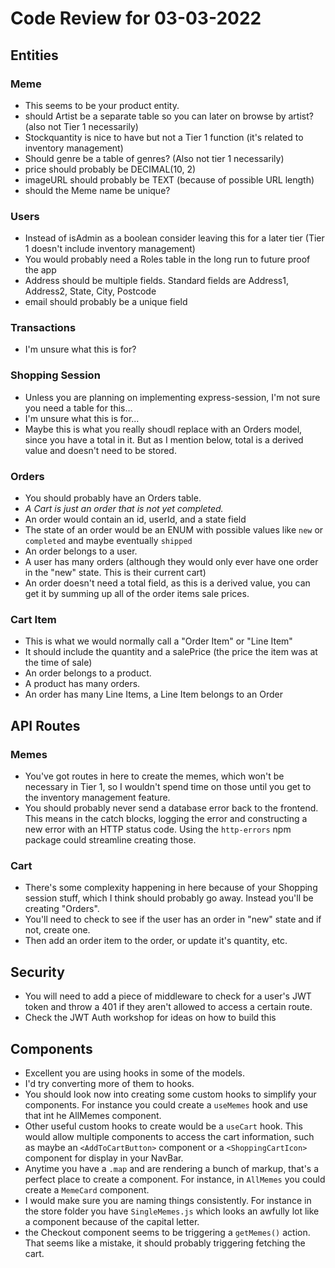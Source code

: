 # Code Review for 03-03-2022

## Entities

### Meme

- This seems to be your product entity.
- should Artist be a separate table so you can later on browse by artist? (also not Tier 1 necessarily)
- Stockquantity is nice to have but not a Tier 1 function (it's related to inventory management)
- Should genre be a table of genres? (Also not tier 1 necessarily)
- price should probably be DECIMAL(10, 2)
- imageURL should probably be TEXT (because of possible URL length)
- should the Meme name be unique?

### Users

- Instead of isAdmin as a boolean consider leaving this for a later tier (Tier 1 doesn't include inventory management)
- You would probably need a Roles table in the long run to future proof the app
- Address should be multiple fields. Standard fields are Address1, Address2, State, City, Postcode
- email should probably be a unique field

### Transactions

- I'm unsure what this is for?

### Shopping Session

- Unless you are planning on implementing express-session, I'm not sure you need a table for this...
- I'm unsure what this is for...
- Maybe this is what you really shoudl replace with an Orders model, since you have a total in it. But as I mention below, total is a derived value and doesn't need to be stored.

### Orders

- You should probably have an Orders table.
- _A Cart is just an order that is not yet completed._
- An order would contain an id, userId, and a state field
- The state of an order would be an ENUM with possible values like `new` or `completed` and maybe eventually `shipped`
- An order belongs to a user.
- A user has many orders (although they would only ever have one order in the "new" state. This is their current cart)
- An order doesn't need a total field, as this is a derived value, you can get it by summing up all of the order items sale prices.

### Cart Item

- This is what we would normally call a "Order Item" or "Line Item"
- It should include the quantity and a salePrice (the price the item was at the time of sale)
- An order belongs to a product.
- A product has many orders.
- An order has many Line Items, a Line Item belongs to an Order

## API Routes

### Memes

- You've got routes in here to create the memes, which won't be necessary in Tier 1, so I wouldn't spend time on those until you get to the inventory management feature.
- You should probably never send a database error back to the frontend. This means in the catch blocks, logging the error and constructing a new error with an HTTP status code. Using the `http-errors` npm package could streamline creating those.

### Cart

- There's some complexity happening in here because of your Shopping session stuff, which I think should probably go away. Instead you'll be creating "Orders".
- You'll need to check to see if the user has an order in "new" state and if not, create one.
- Then add an order item to the order, or update it's quantity, etc.

## Security

- You will need to add a piece of middleware to check for a user's JWT token and throw a 401 if they aren't allowed to access a certain route.
- Check the JWT Auth workshop for ideas on how to build this

## Components

- Excellent you are using hooks in some of the models.
- I'd try converting more of them to hooks.
- You should look now into creating some custom hooks to simplify your components. For instance you could create a `useMemes` hook and use that int he AllMemes component.
- Other useful custom hooks to create would be a `useCart` hook. This would allow multiple components to access the cart information, such as maybe an `<AddToCartButton>` component or a `<ShoppingCartIcon>` component for display in your NavBar.
- Anytime you have a `.map` and are rendering a bunch of markup, that's a perfect place to create a component. For instance, in `AllMemes` you could create a `MemeCard` component.
- I would make sure you are naming things consistently. For instance in the store folder you have `SingleMemes.js` which looks an awfully lot like a component because of the capital letter.
- the Checkout component seems to be triggering a `getMemes()` action. That seems like a mistake, it should probably triggering fetching the cart.
